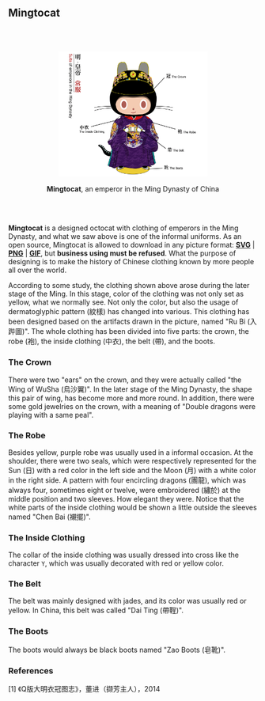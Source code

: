 ## Mingtocat

<br />
<br />

<p align="center">
    <img alt="mingtocat" title="mingtocat" src="./preview.gif" width="60%" />
    <img alt="octocat" title="octocat" style="display:none;" src="./preview.gif" width="0%" />
</p>

<p align="center">
    <strong>Mingtocat</strong>, an emperor in the Ming Dynasty of China
</p>

<br />
<br />

**Mingtocat** is a designed octocat with clothing of emperors in the Ming Dynasty, and what we saw above is one of the informal uniforms. As an open source, Mingtocat is allowed to download in any picture format: [**SVG**](https://rawgit.com/aleen42/mingtocat/master/Mingtocat.svg) | [**PNG**](https://raw.githubusercontent.com/aleen42/mingtocat/master/Mingtocat.png) | [**GIF**](https://raw.githubusercontent.com/aleen42/mingtocat/master/Mingtocat.gif), but **business using must be refused**. What the purpose of designing is to make the history of Chinese clothing known by more people all over the world.

According to some study, the clothing shown above arose during the later stage of the Ming. In this stage, color of the clothing was not only set as yellow, what we normally see. Not only the color, but also the usage of dermatoglyphic pattern (紋樣) has changed into various. This clothing has been designed based on the artifacts drawn in the picture, named "Ru Bi (入跸圖)". The whole clothing has been divided into five parts: the crown, the robe (袍), the inside clothing (中衣), the belt (帶), and the boots.

### The Crown

There were two "ears" on the crown, and they were actually called "the Wing of WuSha (烏沙翼)". In the later stage of the Ming Dynasty, the shape this pair of wing, has become more and more round. In addition, there were some gold jewelries on the crown, with a meaning of "Double dragons were playing with a same peal".

### The Robe

Besides yellow, purple robe was usually used in a informal occasion. At the shoulder, there were two seals, which were respectively represented for the Sun (日) with a red color in the left side and the Moon (月) with a white color in the right side. A pattern with four encircling dragons (團龍), which was always four, sometimes eight or twelve, were embroidered (繡於) at the middle position and two sleeves. How elegant they were. Notice that the white parts of the inside clothing would be shown a little outside the sleeves named "Chen Bai (襯擺)".

### The Inside Clothing

The collar of the inside clothing was usually dressed into cross like the character `Y`, which was usually decorated with red or yellow color.

### The Belt

The belt was mainly designed with jades, and its color was usually red or yellow. In China, this belt was called "Dai Ting (帶鞓)".

### The Boots

The boots would always be black boots named "Zao Boots (皂靴)".

### References

[1] 《Q版大明衣冠图志》，董进（撷芳主人），2014
